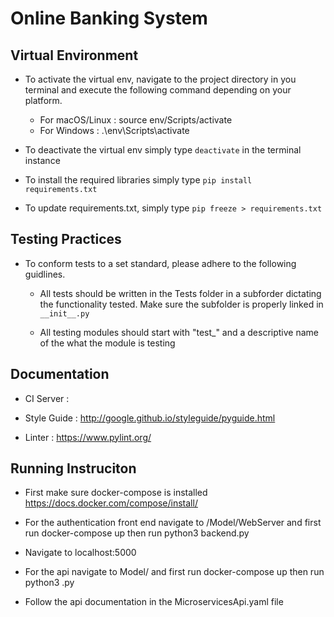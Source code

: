 # Online Banking System

## Virtual Environment
- To activate the virtual env, navigate to the project directory in you terminal and execute the following command depending on your platform.
    - For macOS/Linux : source env/Scripts/activate
    - For Windows : .\env\Scripts\activate

- To deactivate the virtual env simply type `deactivate` in the terminal instance

- To install the required libraries simply type `pip install requirements.txt`

- To update requirements.txt, simply type `pip freeze > requirements.txt`

## Testing Practices
- To conform tests to a set standard, please adhere to the following guidlines.

    - All tests should be written in the Tests folder in a subforder dictating the functionality tested. Make sure the subfolder is properly linked in `__init__.py`

    - All testing modules should start with "test_" and a descriptive name of the what the module is testing

## Documentation
- CI Server : 

- Style Guide : http://google.github.io/styleguide/pyguide.html

- Linter : https://www.pylint.org/

## Running Instruciton
- First make sure docker-compose is installed https://docs.docker.com/compose/install/

- For the authentication front end navigate to /Model/WebServer and first run docker-compose up then run python3 backend.py

- Navigate to localhost:5000

- For the api navigate to Model/<Stock Targeted> and first run docker-compose up then run python3 <Stock Targeted>.py
    
- Follow the api documentation in the MicroservicesApi.yaml file
